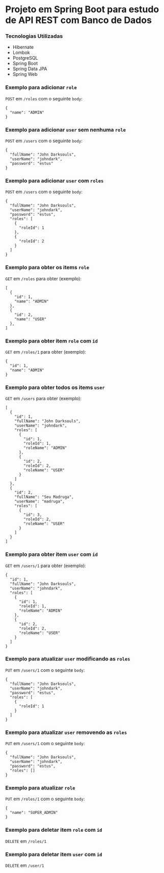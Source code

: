 
# Projeto em Spring Boot para estudo de API REST com Banco de Dados

### Tecnologias Utilizadas
- Hibernate
- Lombok
- PostgreSQL
- Spring Boot
- Spring Data JPA
- Spring Web

### Exemplo para adicionar `role`
`POST` em `/roles` com o seguinte `body`:
```
{
  "name": "ADMIN"
}
```

### Exemplo para adicionar `user` sem nenhuma `role`
`POST` em `/users` com o seguinte `body`:
```
{
  "fullName": "John Darksouls",
  "userName": "johndark",
  "password": "estus"
}
```

### Exemplo para adicionar `user` com `roles`
`POST` em `/users` com o seguinte `body`:
```
{
  "fullName": "John Darksouls",
  "userName": "johndark",
  "password": "estus",
  "roles": [
    {
      "roleId": 1
    },
    {
      "roleId": 2
    }
  ]
}

```
### Exemplo para obter os items `role`
`GET` em `/roles` para obter (exemplo):
```
[
  {
    "id": 1,
    "name": "ADMIN"
  },
  {
    "id": 2,
    "name": "USER"
  },
]
```

### Exemplo para obter item `role` com `id`
`GET` em `/roles/1` para obter (exemplo):
```
{
  "id": 1,
  "name": "ADMIN"
}
```


### Exemplo para obter todos os items `user`
`GET` em `/users` para obter (exemplo):
```
[
  {
    "id": 1,
    "fullName": "John Darksouls",
    "userName": "johndark",
    "roles": [
      {
        "id": 1,
        "roleId": 1,
        "roleName": "ADMIN"
      },
      {
        "id": 2,
        "roleId": 2,
        "roleName": "USER"
      }
    ]
  },
  {
    "id": 2,
    "fullName": "Seu Madruga",
    "userName": "madruga",
    "roles": [
      {
        "id": 3,
        "roleId": 2,
        "roleName": "USER"
      }
    ]
  }
]
```

### Exemplo para obter item `user` com `id`
`GET` em `/users/1` para obter (exemplo):
```
{
  "id": 1,
  "fullName": "John Darksouls",
  "userName": "johndark",
  "roles": [
    {
      "id": 1,
      "roleId": 1,
      "roleName": "ADMIN"
    },
    {
      "id": 2,
      "roleId": 2,
      "roleName": "USER"
    }
  ]
}
```

### Exemplo para atualizar `user` modificando as `roles`
`PUT` em `/users/1` com o seguinte `body`:
```
{
  "fullName": "John Darksouls",
  "userName": "johndark",
  "password": "estus",
  "roles": [
    {
      "roleId": 1
    }
  ]
}
```

### Exemplo para atualizar `user` removendo as `roles`
`PUT` em `/users/1` com o seguinte `body`:
```
{
  "fullName": "John Darksouls",
  "userName": "johndark",
  "password": "estus",
  "roles": []
}
```

### Exemplo para atualizar `role`
`PUT` em `/roles/1` com o seguinte `body`:
```
{
  "name": "SUPER_ADMIN"
}
```

### Exemplo para deletar item `role` com `id`
`DELETE` em `/roles/1`

### Exemplo para deletar item `user` com `id`
`DELETE` em `/user/1`
